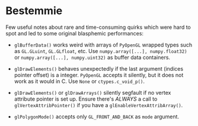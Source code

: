 Bestemmie
=========

Few useful notes about rare and time-consuming quirks which were hard to spot
and led to some original blasphemic performances:

* `glBufferData()` works weird with arrays of `PyOpenGL` wrapped types such as
  `GL.GLuint`, `GL.GLfloat`, etc. Use `numpy.array([...], numpy.float32)` or
  `numpy.array([...], numpy.uint32)` as buffer data containers.

* `glDrawElements()` behaves unexpectedly if the last argument (indices pointer
  offset) is a integer. `PyOpenGL` accepts it silently, but it does not work as
  it would in C. Use `None` or `ctypes.c_void_p()`.

* `glDrawElements()` or `glDrawArrays()` silently segfault if no vertex
  attribute pointer is set up. Ensure there's *ALWAYS* a call to
  `glVertexAttribPointer()` if you have a `glEnableVertexAttribArray()`.

* `glPolygonMode()` accepts only `GL_FRONT_AND_BACK` as `mode` argument.

